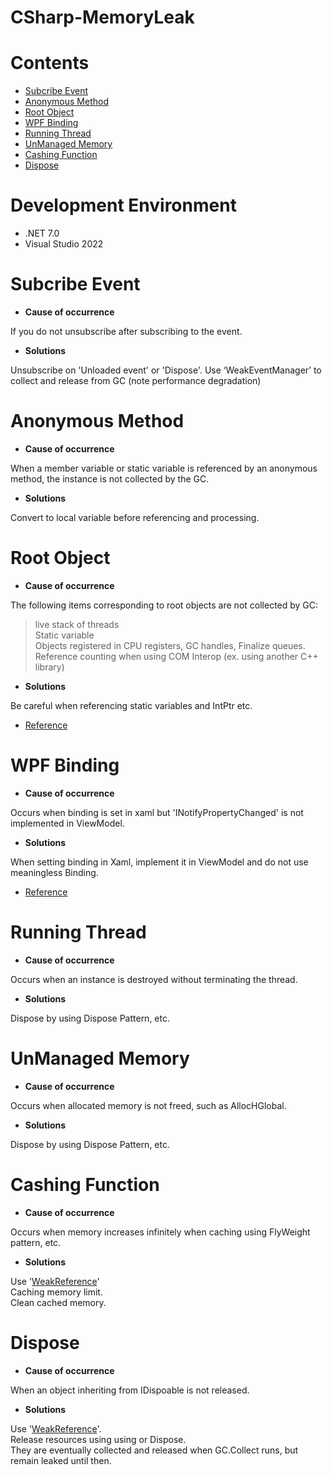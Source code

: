 # CSharp-MemoryLeak

# Contents
* [Subcribe Event](<https://github.com/foryouself83/CSharp-MemoryLeak/tree/master#subcribe-event>)
* [Anonymous Method](<https://github.com/foryouself83/CSharp-MemoryLeak/tree/master#anonymous-method>)
* [Root Object](<https://github.com/foryouself83/CSharp-MemoryLeak/tree/master#root-object>)
* [WPF Binding](<https://github.com/foryouself83/CSharp-MemoryLeak/tree/master#wpf-binding>)
* [Running Thread](<https://github.com/foryouself83/CSharp-MemoryLeak/tree/master#running-thread>)
* [UnManaged Memory](<https://github.com/foryouself83/CSharp-MemoryLeak/tree/master#unmanaged-memory>)
* [Cashing Function](<https://github.com/foryouself83/CSharp-MemoryLeak/tree/master#cashing-function>)
* [Dispose](<https://github.com/foryouself83/CSharp-MemoryLeak/tree/master#dispose>)


# Development Environment
* .NET 7.0  
* Visual Studio 2022   

# Subcribe Event
- **Cause of occurrence**   

If you do not unsubscribe after subscribing to the event.   
- **Solutions**   

Unsubscribe on 'Unloaded event' or 'Dispose'.
Use ‘WeakEventManager’ to collect and release from GC (note performance degradation)   

# Anonymous Method
- **Cause of occurrence**   

When a member variable or static variable is referenced by an anonymous method, the instance is not collected by the GC.   
- **Solutions**   

Convert to local variable before referencing and processing.

# Root Object
- **Cause of occurrence**   

The following items corresponding to root objects are not collected by GC:
> live stack of threads   
> Static variable   
> Objects registered in CPU registers, GC handles, Finalize queues.   
> Reference counting when using COM Interop (ex. using another C++ library)   
- **Solutions**   

Be careful when referencing static variables and IntPtr etc.
- [Reference](<https://learn.microsoft.com/ko-kr/dotnet/standard/garbage-collection/fundamentals>)   

# WPF Binding
- **Cause of occurrence**   

Occurs when binding is set in xaml but 'INotifyPropertyChanged' is not implemented in ViewModel.   
- **Solutions**   

When setting binding in Xaml, implement it in ViewModel and do not use meaningless Binding.
- [Reference](<https://stackoverflow.com/questions/18542940/can-bindings-create-memory-leaks-in-wpf/18543350#18543350>)

# Running Thread
- **Cause of occurrence**   

Occurs when an instance is destroyed without terminating the thread.   
- **Solutions**   

Dispose by using Dispose Pattern, etc.   

# UnManaged Memory
- **Cause of occurrence**   

Occurs when allocated memory is not freed, such as AllocHGlobal.   
- **Solutions**   

Dispose by using Dispose Pattern, etc.   

# Cashing Function
- **Cause of occurrence**   

Occurs when memory increases infinitely when caching using FlyWeight pattern, etc.
- **Solutions**    

Use '[WeakReference](https://learn.microsoft.com/ko-kr/dotnet/api/system.weakreference-1.-ctor?view=net-7.0>)'   
Caching memory limit.    
Clean cached memory.   

# Dispose
- **Cause of occurrence**   

When an object inheriting from IDispoable is not released.
- **Solutions**   

Use '[WeakReference](https://learn.microsoft.com/ko-kr/dotnet/api/system.weakreference-1.-ctor?view=net-7.0>)'.   
Release resources using using or Dispose.     
They are eventually collected and released when GC.Collect runs, but remain leaked until then.
